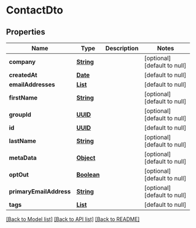 # ContactDto
## Properties

Name | Type | Description | Notes
------------ | ------------- | ------------- | -------------
**company** | [**String**](string) |  | [optional] [default to null]
**createdAt** | [**Date**](DateTime) |  | [default to null]
**emailAddresses** | [**List**](string) |  | [default to null]
**firstName** | [**String**](string) |  | [optional] [default to null]
**groupId** | [**UUID**](UUID) |  | [optional] [default to null]
**id** | [**UUID**](UUID) |  | [default to null]
**lastName** | [**String**](string) |  | [optional] [default to null]
**metaData** | [**Object**]() |  | [optional] [default to null]
**optOut** | [**Boolean**](boolean) |  | [optional] [default to null]
**primaryEmailAddress** | [**String**](string) |  | [optional] [default to null]
**tags** | [**List**](string) |  | [default to null]

[[Back to Model list]](../README#documentation-for-models) [[Back to API list]](../README#documentation-for-api-endpoints) [[Back to README]](../README)

